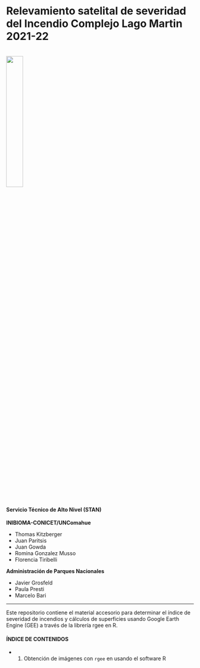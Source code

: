 Relevamiento satelital de severidad del Incendio Complejo Lago Martin
2021-22
================

<br>
<img src="_images/0_Logo.jpg" width="30%" style="display: block; margin: auto auto auto 0;" />
<br>

#### Servicio Técnico de Alto Nivel (STAN)

**INIBIOMA-CONICET/UNComahue**

-   Thomas Kitzberger
-   Juan Paritsis
-   Juan Gowda
-   Romina Gonzalez Musso
-   Florencia Tiribelli

**Administración de Parques Nacionales**

-   Javier Grosfeld
-   Paula Presti
-   Marcelo Bari

------------------------------------------------------------------------

Este repositorio contiene el material accesorio para determinar el
índice de severidad de incendios y cálculos de superficies usando Google
Earth Engine (GEE) a través de la librería rgee en R.

#### **ÍNDICE DE CONTENIDOS**

-   1.  Obtención de imágenes con `rgee` en usando el software R
